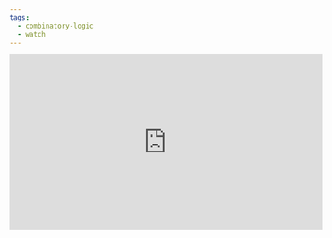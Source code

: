 ```yaml
---
tags:
  - combinatory-logic
  - watch
---
```

<iframe width="560" height="315" src="https://www.youtube.com/embed/gnrSedVucXs?si=sBut72liyvahnzCM" title="YouTube video player" frameborder="0" allow="accelerometer; autoplay; clipboard-write; encrypted-media; gyroscope; picture-in-picture; web-share" allowfullscreen></iframe>